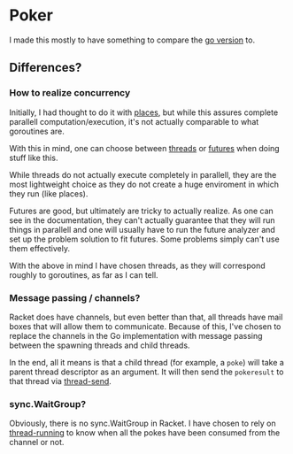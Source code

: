 # Poker

I made this mostly to have something to compare the [go version](http://github.com/GoNZooo/gopoke) to.

## Differences?

### How to realize concurrency

Initially, I had thought to do it with [places](http://docs.racket-lang.org/reference/places.html?q=concurrency), but
while this assures complete parallell computation/execution, it's not actually comparable to what goroutines are.

With this in mind, one can choose between
[threads](http://docs.racket-lang.org/reference/threads.html?q=concurrency) or
[futures](http://docs.racket-lang.org/reference/futures.html?q=concurrency)
when doing stuff like this.

While threads do not actually execute completely in parallell, they are the most
lightweight choice as they do not create a huge enviroment in which they run (like places).

Futures are good, but ultimately are tricky to actually realize. As one can see in the documentation,
they can't actually guarantee that they will run things in parallell and one will usually have to
run the future analyzer and set up the problem solution to fit futures. Some problems simply can't use them
effectively.

With the above in mind I have chosen threads, as they will correspond roughly to goroutines,
as far as I can tell.

### Message passing / channels?

Racket does have channels, but even better than that, all threads have mail boxes that will allow
them to communicate. Because of this, I've chosen to replace the channels in the Go implementation
with message passing between the spawning threads and child threads.

In the end, all it means is that a child thread (for example, a `poke`) will take a parent thread descriptor
as an argument. It will then send the `pokeresult` to that thread via
[thread-send](http://docs.racket-lang.org/reference/threads.html?q=concurrency#%28part._threadmbox%29).

### sync.WaitGroup?

Obviously, there is no sync.WaitGroup in Racket. I have chosen to rely on
[thread-running](http://docs.racket-lang.org/reference/threads.html?q=concurrency#%28def._%28%28quote._~23~25kernel%29._thread-running~3f%29%29)
to know when all the pokes have been consumed from the channel or not.
